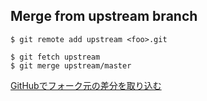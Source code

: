 ## Merge from upstream branch

```
$ git remote add upstream <foo>.git
```

```
$ git fetch upstream
$ git merge upstream/master
```

[GitHubでフォーク元の差分を取り込む](https://qiita.com/icb54615/items/3544c419a3f6fc3534fb)
